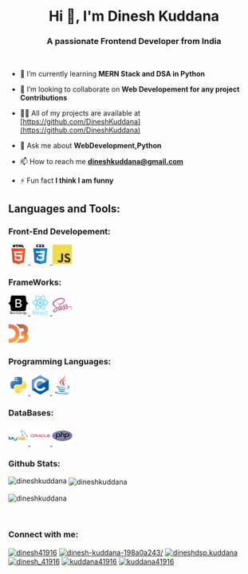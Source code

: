 <h1 align="center">Hi 👋, I'm Dinesh Kuddana</h1>
<h3 align="center">A passionate Frontend Developer from India</h3><br>

- 🌱 I’m currently learning **MERN Stack and DSA in Python**

- 👯 I’m looking to collaborate on **Web Developement for any project Contributions**

- 👨‍💻 All of my projects are available at [https://github.com/DineshKuddana](https://github.com/DineshKuddana)

- 💬 Ask me about **WebDevelopment,Python**

- 📫 How to reach me **dineshkuddana@gmail.com**

- ⚡ Fun fact **I think I am funny**


<h2 align="left">Languages and Tools:</h2>
<p align="left">

<h3>Front-End Developement:</h3>
<a href="https://www.w3.org/html/" target="_blank" rel="noreferrer"> <img src="https://raw.githubusercontent.com/devicons/devicon/master/icons/html5/html5-original-wordmark.svg" alt="html5" width="40" height="40"/> </a><a href="https://www.w3schools.com/css/" target="_blank" rel="noreferrer"> <img src="https://raw.githubusercontent.com/devicons/devicon/master/icons/css3/css3-original-wordmark.svg" alt="css3" width="40" height="40"/> </a><a href="https://developer.mozilla.org/en-US/docs/Web/JavaScript" target="_blank" rel="noreferrer"> <img src="https://raw.githubusercontent.com/devicons/devicon/master/icons/javascript/javascript-original.svg" alt="javascript" width="40" height="40"/> </a> 

<h3>FrameWorks:</h3>
<a href="https://getbootstrap.com" target="_blank" rel="noreferrer"> <img src="https://raw.githubusercontent.com/devicons/devicon/master/icons/bootstrap/bootstrap-plain-wordmark.svg" alt="bootstrap" width="40" height="40"/> </a><a href="https://reactjs.org/" target="_blank" rel="noreferrer"> <img src="https://raw.githubusercontent.com/devicons/devicon/master/icons/react/react-original-wordmark.svg" alt="react" width="40" height="40"/> </a> <a href="https://sass-lang.com" target="_blank" rel="noreferrer"> <img src="https://raw.githubusercontent.com/devicons/devicon/master/icons/sass/sass-original.svg" alt="sass" width="40" height="40"/> </a> </p> <a href="https://d3js.org/" target="_blank" rel="noreferrer"> <img src="https://raw.githubusercontent.com/devicons/devicon/master/icons/d3js/d3js-original.svg" alt="d3js" width="40" height="40"/> </a> 

<h3>Programming Languages:</h3>
<a href="https://www.python.org" target="_blank" rel="noreferrer"> <img src="https://raw.githubusercontent.com/devicons/devicon/master/icons/python/python-original.svg" alt="python" width="40" height="40"/> </a> <a href="https://www.cprogramming.com/" target="_blank" rel="noreferrer"> <img src="https://raw.githubusercontent.com/devicons/devicon/master/icons/c/c-original.svg" alt="c" width="40" height="40"/> </a><a href="https://www.java.com" target="_blank" rel="noreferrer"> <img src="https://raw.githubusercontent.com/devicons/devicon/master/icons/java/java-original.svg" alt="java" width="40" height="40"/> </a> 

<h3>DataBases:</h3>
<a href="https://www.mysql.com/" target="_blank" rel="noreferrer"> <img src="https://raw.githubusercontent.com/devicons/devicon/master/icons/mysql/mysql-original-wordmark.svg" alt="mysql" width="40"height="40"/> </a><a href="https://www.oracle.com/" target="_blank" rel="noreferrer"> <img src="https://raw.githubusercontent.com/devicons/devicon/master/icons/oracle/oracle-original.svg" alt="oracle" width="40" height="40"/> </a> <a href="https://www.php.net" target="_blank" rel="noreferrer"> <img src="https://raw.githubusercontent.com/devicons/devicon/master/icons/php/php-original.svg" alt="php" width="40" height="40"/> </a> 
<br>
<h3>Github Stats:</h3>
<p><img align="left" src="https://github-readme-stats.vercel.app/api/top-langs?username=dineshkuddana&show_icons=true&locale=en&layout=compact" alt="dineshkuddana" /></p>
<p>&nbsp;<img align="center" src="https://github-readme-stats.vercel.app/api?username=dineshkuddana&show_icons=true&locale=en" alt="dineshkuddana" /></p>
<p><img align="center" src="https://github-readme-streak-stats.herokuapp.com/?user=dineshkuddana&" alt="dineshkuddana" /></p>
<br>
<h3 align="left">Connect with me:</h3>
<p align="left">
<a href="https://twitter.com/dinesh41916" target="blank"><img align="center" src="https://raw.githubusercontent.com/rahuldkjain/github-profile-readme-generator/master/src/images/icons/Social/twitter.svg" alt="dinesh41916" height="30" width="40" /></a>
<a href="https://linkedin.com/in/dinesh-kuddana-198a0a243/" target="blank"><img align="center" src="https://raw.githubusercontent.com/rahuldkjain/github-profile-readme-generator/master/src/images/icons/Social/linked-in-alt.svg" alt="dinesh-kuddana-198a0a243/" height="30" width="40" /></a>
<a href="https://fb.com/dineshdsp.kuddana" target="blank"><img align="center" src="https://raw.githubusercontent.com/rahuldkjain/github-profile-readme-generator/master/src/images/icons/Social/facebook.svg" alt="dineshdsp.kuddana" height="30" width="40" /></a>
<a href="https://www.codechef.com/users/dinesh_41916" target="blank"><img align="center" src="https://cdn.jsdelivr.net/npm/simple-icons@3.1.0/icons/codechef.svg" alt="dinesh_41916" height="30" width="40" /></a>
<a href="https://www.hackerrank.com/kuddana41916" target="blank"><img align="center" src="https://raw.githubusercontent.com/rahuldkjain/github-profile-readme-generator/master/src/images/icons/Social/hackerrank.svg" alt="kuddana41916" height="30" width="40" /></a>
<a href="https://www.leetcode.com/kuddana41916" target="blank"><img align="center" src="https://raw.githubusercontent.com/rahuldkjain/github-profile-readme-generator/master/src/images/icons/Social/leet-code.svg" alt="kuddana41916" height="30" width="40" /></a>
</p>
